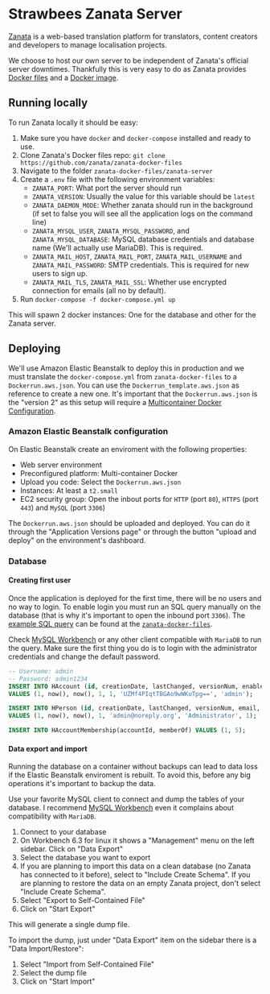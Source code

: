 # Strawbees Zanata Server

[Zanata](http://zanata.org/) is a web-based translation platform for translators, content creators and developers to manage localisation projects.

We choose to host our own server to be independent of Zanata's official server downtimes. Thankfully this is very easy to do as Zanata provides [Docker files](https://github.com/zanata/zanata-docker-files) and a [Docker image](https://hub.docker.com/r/zanata/server/).

## Running locally

To run Zanata locally it should be easy:

1. Make sure you have `docker` and `docker-compose` installed and ready to use.
1. Clone Zanata's Docker files repo: `git clone https://github.com/zanata/zanata-docker-files`
1. Navigate to the folder `zanata-docker-files/zanata-server`
1. Create a `.env` file with the following environment variables:
	- `ZANATA_PORT`: What port the server should run
	- `ZANATA_VERSION`: Usually the value for this variable should be `latest`
	- `ZANATA_DAEMON_MODE`: Whether zanata should run in the background (if set to false you will see all the application logs on the command line)
	- `ZANATA_MYSQL_USER`, `ZANATA_MYSQL_PASSWORD`, and `ZANATA_MYSQL_DATABASE`: MySQL database credentials and database name (We'll actually use MariaDB). This is required.
	- `ZANATA_MAIL_HOST`, `ZANATA_MAIL_PORT`, `ZANATA_MAIL_USERNAME` and `ZANATA_MAIL_PASSWORD`: SMTP credentials. This is required for new users to sign up.
	- `ZANATA_MAIL_TLS`, `ZANATA_MAIL_SSL`: Whether use encrypted connection for emails (all no by default).
1. Run `docker-compose -f docker-compose.yml up`

This will spawn 2 docker instances: One for the database and other for the Zanata server.

## Deploying

We'll use Amazon Elastic Beanstalk to deploy this in production and we must translate the `docker-compose.yml` from `zanata-docker-files` to a `Dockerrun.aws.json`. You can use the `Dockerrun_template.aws.json` as reference to create a new one. It's important that the `Dockerrun.aws.json` is the "version 2" as this setup will require a [Multicontainer Docker Configuration](https://docs.aws.amazon.com/elasticbeanstalk/latest/dg/create_deploy_docker_v2config.html).

### Amazon Elastic Beanstalk configuration

On Elastic Beanstalk create an enviroment with the following properties:

- Web server environment
- Preconfigured platform: Multi-container Docker
- Upload you code: Select the `Dockerrun.aws.json`
- Instances: At least a `t2.small`
- EC2 security group: Open the inbout ports for `HTTP` (port `80`), `HTTPS` (port `443`) and `MySQL` (port `3306`)

The `Dockerrun.aws.json` should be uploaded and deployed. You can do it through the "Application Versions page" or through the button "upload and deploy" on the environment's dashboard.

### Database

#### Creating first user

Once the application is deployed for the first time, there will be no users and no way to login. To enable login you must run an SQL query manually on the database (that is why it's important to open the inbound port `3306`). The [example SQL query](https://github.com/zanata/zanata-docker-files/blob/master/zanata-server/conf/admin-user-setup.sql) can be found at the [`zanata-docker-files`](https://github.com/zanata/zanata-docker-files).

Check [MySQL Workbench](https://www.mysql.com/products/workbench/) or any other client compatible with `MariaDB` to run the query. Make sure the first thing you do is to login with the administrator credentials and change the default password.

```sql
-- Username: admin
-- Password: admin1234
INSERT INTO HAccount (id, creationDate, lastChanged, versionNum, enabled, passwordHash, username)
VALUES (1, now(), now(), 1, 1, 'UZMf4PIqtTBGAo9wWKuTpg==', 'admin');

INSERT INTO HPerson (id, creationDate, lastChanged, versionNum, email, `name`, accountId)
VALUES (1, now(), now(), 1, 'admin@noreply.org', 'Administrator', 1);

INSERT INTO HAccountMembership(accountId, memberOf) VALUES (1, 5);
```

#### Data export and import

Running the database on a container without backups can lead to data loss if the Elastic Beanstalk enviroment is rebuilt. To avoid this, before any big operations it's important to backup the data.

Use your favorite MySQL client to connect and dump the tables of your database. I recommend [MySQL Workbench](https://www.mysql.com/products/workbench/) even it complains about compatibility with `MariaDB`.

1. Connect to your database
1. On Workbench 6.3 for linux it shows a "Management" menu on the left sidebar. Click on "Data Export"
1. Select the database you want to export
1. If you are planning to import this data on a clean database (no Zanata has connected to it before), select to "Include Create Schema". If you are planning to restore the data on an empty Zanata project, don't select "Include Create Schema".
1. Select "Export to Self-Contained File"
1. Click on "Start Export"

This will generate a single dump file.

To import the dump, just under "Data Export" item on the sidebar there is a "Data Import/Restore":

1. Select "Import from Self-Contained File"
1. Select the dump file
1. Click on "Start Import"
